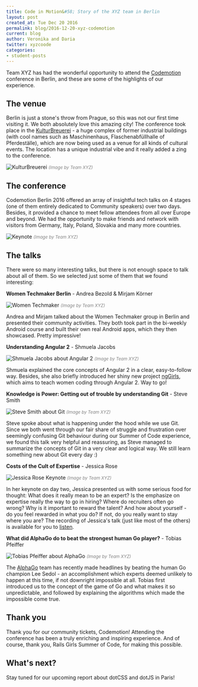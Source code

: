 ```yaml
---
title: Code in Motion&#58; Story of the XYZ team in Berlin
layout: post
created_at: Tue Dec 20 2016
permalink: blog/2016-12-20-xyz-codemotion
current: blog
author: Veronika and Daria
twitter: xyzcoode
categories:
- student-posts
---
```


Team XYZ has had the wonderful opportunity to attend the [Codemotion](http://berlin2016.codemotionworld.com/) conference in Berlin, and these are some of the highlights of our experience.

## The venue

Berlin is just a stone's throw from Prague, so this was not our first time visiting it. We both absolutely love this amazing city!
The conference took place in the [KulturBreuerei](http://www.kulturbrauerei.de/) - a huge complex of former industrial buildings (with cool names such as Maschinenhaus, Flaschenabfüllhalle of Pferdeställe), which are now being used as a venue for all kinds of cultural events. The location has a unique industrial vibe and it really added a zing to the conference.

![KulturBreuerei](/img/blog/2016/kulturbrauerei.jpg)
<font color="grey"><small><i>(Image by Team XYZ)</i></small></font>

## The conference

Codemotion Berlin 2016 offered an array of insightful tech talks on 4 stages (one of them entirely dedicated to Community speakers) over two days. Besides, it provided a chance to meet fellow attendees from all over Europe and beyond. We had the opportunity to make friends and network with visitors from Germany, Italy, Poland, Slovakia and many more countries.

![Keynote](/img/blog/2016/keynote-day-one.jpg)
<font color="grey"><small><i>(Image by Team XYZ)</i></small></font>

## The talks

There were so many interesting talks, but there is not enough space to talk about all of them.
So we selected just some of them that we found interesting:

**Women Techmaker Berlin** - Andrea Bezold & Mirjam Körner

![Women Techmaker](/img/blog/2016/women-techmaker.jpg)
<font color="grey"><small><i>(Image by Team XYZ)</i></small></font>

Andrea and Mirjam talked about the Women Techmaker group in Berlin and presented their community activities. They both took part in the bi-weekly Android course and built their own real Android apps, which they then showcased. Pretty impressive!

**Understanding Angular 2** - Shmuela Jacobs

![Shmuela Jacobs about Angular 2](/img/blog/2016/angular2.jpg)
<font color="grey"><small><i>(Image by Team XYZ)</i></small></font>

Shmuela explained the core concepts of Angular 2 in a clear, easy-to-follow way. Besides, she also briefly introduced her shiny new project [ngGirls](http://ng-girls.org/), which aims to teach women coding through Angular 2. Way to go!

**Knowledge is Power: Getting out of trouble by understanding Git** - Steve Smith

![Steve Smith about Git](/img/blog/2016/understanding-git.jpg)
<font color="grey"><small><i>(Image by Team XYZ)</i></small></font>

Steve spoke about what is happening under the hood while we use Git. Since we both went through our fair share of struggle and frustration over seemingly confusing Git behaviour during our Summer of Code experience, we found this talk very helpful and reassuring, as Steve managed to summarize the concepts of Git in a very clear and logical way. We still learn something new about Git every day :)

**Costs of the Cult of Expertise** - Jessica Rose

![Jessica Rose Keynote](/img/blog/2016/keynote-day-two.jpg)
<font color="grey"><small><i>(Image by Team XYZ)</i></small></font>

In her keynote on day two, Jessica presented us with some serious food for thought: What does it really mean to be an expert? Is the emphasize on expertise really the way to go in hiring? Where do recruiters often go wrong? Why is it important to reward the talent? And how about yourself - do you feel rewarded in what you do? If not, do you really want to stay where you are? The recording of Jessica's talk (just like most of the others) is available for you to [listen](https://voicerepublic.com/talks/costs-of-the-cult-of-expertise).

**What did AlphaGo do to beat the strongest human Go player?** - Tobias Pfeiffer

![Tobias Pfeiffer about AlphaGo](/img/blog/2016/go.jpg)
<font color="grey"><small><i>(Image by Team XYZ)</i></small></font>

The [AlphaGo](https://en.wikipedia.org/wiki/AlphaGo) team has recently made headlines by beating the human Go champion Lee Sedol - an accomplishment which experts deemed unlikely to happen at this time, if not downright impossible at all. Tobias first introduced us to the concept of the game of Go and what makes it so unpredictable, and followed by explaining the algorithms which made the impossible come true.

## Thank you

Thank you for our community tickets, Codemotion! Attending the conference has been a truly enriching and inspiring experience. And of course, thank you, Rails Girls Summer of Code, for making this possible.

## What's next?

Stay tuned for our upcoming report about dotCSS and dotJS in Paris!
